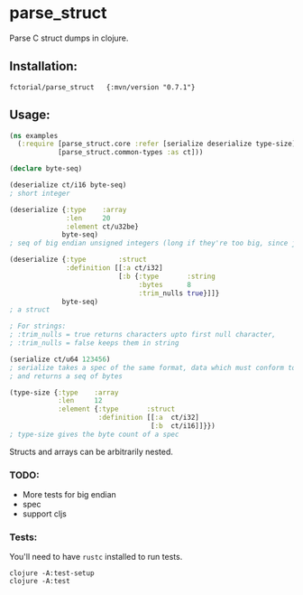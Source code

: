# parse_struct

Parse C struct dumps in clojure.

## Installation:

```
fctorial/parse_struct   {:mvn/version "0.7.1"}
```

## Usage:

```clojure
(ns examples
  (:require [parse_struct.core :refer [serialize deserialize type-size]]
            [parse_struct.common-types :as ct]))

(declare byte-seq)

(deserialize ct/i16 byte-seq)
; short integer

(deserialize {:type    :array
              :len     20
              :element ct/u32be}
             byte-seq)
; seq of big endian unsigned integers (long if they're too big, since java doesn't have unsigned. Large longs are stored in bigint)

(deserialize {:type        :struct
              :definition [[:a ct/i32]
                           [:b {:type       :string
                                :bytes      8
                                :trim_nulls true}]]}
             byte-seq)
; a struct

; For strings:
; :trim_nulls = true returns characters upto first null character,
; :trim_nulls = false keeps them in string

(serialize ct/u64 123456)
; serialize takes a spec of the same format, data which must conform to that spec (otherwise IllegalArgumentException)
; and returns a seq of bytes

(type-size {:type    :array
            :len     12
            :element {:type       :struct
                      :definition [[:a  ct/i32]
                                   [:b  ct/i16]]}})
; type-size gives the byte count of a spec
```

Structs and arrays can be arbitrarily nested.

### TODO:

* More tests for big endian
* spec
* support cljs

### Tests:

You'll need to have `rustc` installed to run tests.

```
clojure -A:test-setup
clojure -A:test
```
